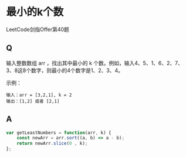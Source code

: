 # 最小的k个数
LeetCode剑指Offer第40题

## Q
输入整数数组 arr ，找出其中最小的 k 个数。例如，输入4、5、1、6、2、7、3、8这8个数字，则最小的4个数字是1、2、3、4。

示例：
```
输入：arr = [3,2,1], k = 2
输出：[1,2] 或者 [2,1]
```

## A
```javascript
var getLeastNumbers = function(arr, k) {
    const newArr = arr.sort((a, b) => a - b);
    return newArr.slice(0 , k);
};
```